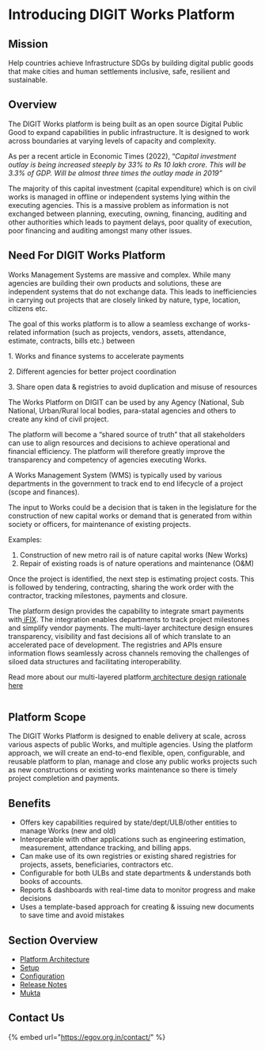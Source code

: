# Introducing DIGIT Works Platform

## Mission

Help countries achieve Infrastructure SDGs by building digital public goods that make cities and human settlements inclusive, safe, resilient and sustainable.

## Overview

The DIGIT Works platform is being built as an open source Digital Public Good to expand capabilities in public infrastructure. It is designed to work across boundaries at varying levels of capacity and complexity.

As per a recent article in Economic Times (2022), “_Capital investment outlay is being increased steeply by 33% to Rs 10 lakh crore. This will be 3.3% of GDP. Will be almost three times the outlay made in 2019”_

The majority of this capital investment (capital expenditure) which is on civil works is managed in offline or independent systems lying within the executing agencies. This is a massive problem as information is not exchanged between planning, executing, owning, financing, auditing and other authorities which leads to payment delays, poor quality of execution, poor financing and auditing amongst many other issues.

## Need For DIGIT Works Platform

Works Management Systems are massive and complex. While many agencies are building their own products and solutions, these are independent systems that do not exchange data. This leads to inefficiencies in carrying out projects that are closely linked by nature, type, location, citizens etc.&#x20;

The goal of this works platform is to allow a seamless exchange of works-related information (such as projects, vendors, assets, attendance, estimate, contracts, bills etc.) between&#x20;

&#x20;                 1\. Works and finance systems to accelerate payments

&#x20;                 2\. Different agencies for better project coordination&#x20;

&#x20;                 3\. Share open data & registries to avoid duplication and misuse of resources&#x20;

The Works Platform on DIGIT can be used by any Agency (National, Sub National, Urban/Rural local bodies, para-statal agencies and others to create any kind of civil project.

The platform will become a “shared source of truth” that all stakeholders can use to align resources and decisions to achieve operational and financial efficiency. The platform will therefore greatly improve the transparency and competency of agencies executing Works.

A Works Management System (WMS) is typically used by various departments in the government to track end to end lifecycle of a project (scope and finances).

The input to Works could be a decision that is taken in the legislature for the construction of new capital works or demand that is generated from within society or officers, for maintenance of existing projects.

Examples:

1. Construction of new metro rail is of nature capital works (New Works)
2. Repair of existing roads is of nature operations and maintenance (O\&M)

Once the project is identified, the next step is estimating project costs. This is followed by tendering, contracting, sharing the work order with the contractor, tracking milestones, payments and closure.

The platform design provides the capability to integrate smart payments with[ iFIX](http://ifix.digit.org/). The integration enables departments to track project milestones and simplify vendor payments. The multi-layer architecture design ensures transparency, visibility and fast decisions all of which translate to an accelerated pace of development. The registries and APIs ensure information flows seamlessly across channels removing the challenges of siloed data structures and facilitating interoperability.

Read more about our multi-layered platform[ architecture design rationale here](https://urban.digit.org/platform/architecture#multi-layer-architecture)

<figure><img src="https://lh4.googleusercontent.com/0Yp9shZbfLrToThjYRr9uF9_ZJGjUIV8JQ50XIdnus9Zp_a4qufcgURdM8axKkzbEkJF9beFws1mBL1yD1vspDaWDCIABIIbXXSujAPzhcgEz9b4_URYuUDavsI8fqlmIIO0t4GQPvggeisygykRM1c" alt=""><figcaption></figcaption></figure>

## Platform Scope

The DIGIT Works Platform is designed to enable delivery at scale, across various aspects of public Works, and multiple agencies. Using the platform approach, we will create an end-to-end flexible, open, configurable, and reusable platform to plan, manage and close any public works projects such as new constructions or existing works maintenance so there is timely project completion and payments.

## Benefits

* Offers key capabilities required by state/dept/ULB/other entities to manage Works (new and old)
* Interoperable with other applications such as engineering estimation, measurement, attendance tracking, and billing apps.
* Can make use of its own registries or existing shared registries for projects, assets, beneficiaries, contractors etc.
* Configurable for both ULBs and state departments & understands both books of accounts.
* Reports & dashboards with real-time data to monitor progress and make decisions
* Uses a template-based approach for creating & issuing new documents to save time and avoid mistakes

## Section Overview

* [Platform Architecture](platform/architecture/)
* [Setup](platform/setup.md)
* [Configuration](platform/configuration/)
* [Release Notes](platform/release-notes/)
* [Mukta](programmes/muktasoft-v1.0/)

## Contact Us

{% embed url="https://egov.org.in/contact/" %}
